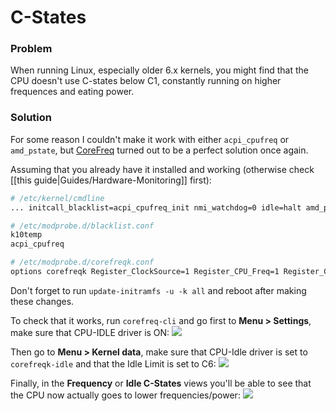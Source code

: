 # C-States

### Problem
When running Linux, especially older 6.x kernels, you might find that the CPU doesn't use C-states below C1, constantly running on higher frequences and eating power.

### Solution
For some reason I couldn't make it work with either `acpi_cpufreq` or `amd_pstate`, but [CoreFreq](https://github.com/cyring/CoreFreq) turned out to be a perfect solution once again.

Assuming that you already have it installed and working (otherwise check [[this guide|Guides/Hardware-Monitoring]] first):

```bash
# /etc/kernel/cmdline
... initcall_blacklist=acpi_cpufreq_init nmi_watchdog=0 idle=halt amd_pstate=disable tsc=unstable nowatchdog
```

```bash
# /etc/modprobe.d/blacklist.conf
k10temp
acpi_cpufreq
```

```bash
# /etc/modprobe.d/corefreqk.conf
options corefreqk Register_ClockSource=1 Register_CPU_Freq=1 Register_Governor=1 Register_CPU_Idle=1 Override_SubCstate="1,1,1,1,1,1,0,0"
```

Don't forget to run `update-initramfs -u -k all` and reboot after making these changes.

To check that it works, run `corefreq-cli` and go first to **Menu > Settings**, make sure that CPU-IDLE driver is ON:
![](./c-states-check1.png)

Then go to **Menu > Kernel data**, make sure that CPU-Idle driver is set to `corefreqk-idle` and that the Idle Limit is set to C6:
![](./c-states-check2.png)

Finally, in the **Frequency** or **Idle C-States** views you'll be able to see that the CPU now actually goes to lower frequencies/power:
![](./working-c-states.png)
